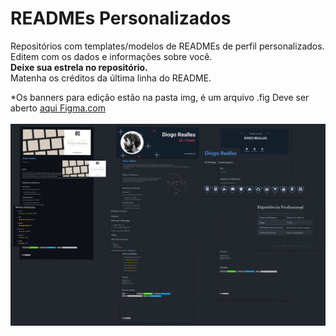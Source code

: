 # READMEs Personalizados

Repositórios com templates/modelos de READMEs de perfil personalizados.<br>
Editem com os dados e informações sobre você.<br>
<b>Deixe sua estrela no repositório.</b><br>
Matenha os créditos da última linha do README.

*Os banners para edição estão na pasta img, é um arquivo .fig
Deve ser aberto [aqui Figma.com](https://www.figma.com)<br><br>
![Banner](./img/readme-2.png)
